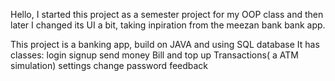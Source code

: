 Hello, I started this project as a semester project for my OOP class and then later I changed its UI a bit, taking inpiration from the meezan bank bank app.

This project is a banking app, build on JAVA and using SQL database
It has classes:
login
signup
send money
Bill and top up
Transactions( a ATM simulation)
settings
change password
feedback
